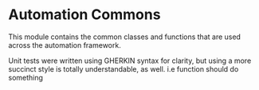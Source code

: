 # Automation Commons
This module contains the common classes and functions that are used across the automation framework.

Unit tests were written using GHERKIN syntax for clarity, but using a more succinct style is totally understandable, as well.
i.e
function
  should do something
